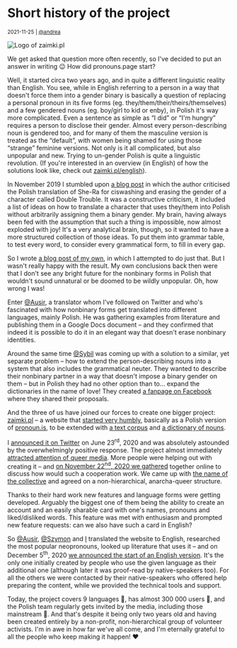 # Short history of the project

<small>2021-11-25 | [@andrea](/@andrea)</small>

![Logo of zaimki.pl](/img-local/blog/zaimki.png)

We get asked that question more often recently, so I've decided to put an answer in writing 😉
How did pronouns.page start?

Well, it started circa two years ago, and in quite a different linguistic reality than English.
You see, while in English referring to a person in a way that doesn't force them into a gender binary
is basically a question of replacing a personal pronoun in its five forms (eg. they/them/their/theirs/themselves)
and a few gendered nouns (eg. boy/girl to kid or enby), in Polish it's way more complicated.
Even a sentence as simple as “I did” or “I'm hungry” requires a person to disclose their gender.
Almost every person-describing noun is gendered too, and for many of them the masculine version is treated as the “default”,
with women being shamed for using those “strange” feminine versions.
Not only is it all complicated, but also unpopular and new. Trying to un-gender Polish is quite a linguistic revolution.
(If you're interested in an overview (in English) of how the solutions look like, check out [zaimki.pl/english](https://zaimki.pl/english)).

In November 2019 I stumbled upon [a blog post](https://www.przemyslenia-maniaka.pl/2019/11/maniak-marudzi-27-niebinarne-tumaczenia.html)
in which the author criticised the Polish translation of She-Ra for ciswashing and erasing the gender of a character called Double Trouble.
It was a constructive criticism, it included a list of ideas on how to translate a character that uses they/them into Polish
without arbitrarily assigning them a binary gender. My brain, having always been fed with the assumption that such a thing is impossible,
now almost exploded with joy! It's a very analytical brain, though, so it wanted to have a more structured collection
of those ideas. To put them into grammar table, to test every word, to consider every grammatical form, to fill in every gap.

So I wrote [a blog post of my own](https://avris.it/blog/genderneutralizacja-polszczyzny), in which I attempted to do just that.
But I wasn't really happy with the result. My own conclusions back then were that I don't see any bright future
for the nonbinary forms in Polish that wouldn't sound unnatural or be doomed to be wildly unpopular. Oh, how wrong I was!

Enter [@Ausir](/@Ausir), a translator whom I've followed on Twitter and who's fascinated with how nonbinary forms get translated
into different languages, mainly Polish. He was gathering examples from literature and publishing them in a Google Docs document
– and they confirmed that indeed it is possible  to do it in an elegant way that doesn't erase nonbinary identities.

Around the same time [@Sybil](/@Sybil) was coming up with a solution to a similar, yet separate problem
– how to extend the person-describing nouns into a system that also includes the grammatical neuter.
They wanted to describe their nonbinary partner in a way that doesn't impose a binary gender on them
– but in Polish they had no other option than to… expand the dictionaries in the name of love!
They created [a fanpage on Facebook](https://www.facebook.com/neutratywy) where they shared their proposals.

And the three of us have joined our forces to create one bigger project: [zaimki.pl](https://zaimki.pl)
– a website that [started very humbly](https://web.archive.org/web/20200725174439/https://zaimki.pl/),
basically as a Polish version of [pronoun.is](https://pronoun.is/), to be extended with
[a text corpus](https://zaimki.pl/korpus) and [a dictionary of nouns](https://zaimki.pl/neutratywy).

I [announced it on Twitter](https://twitter.com/AvrisIT/status/1286400337465802752) on June 23<sup>rd</sup>, 2020
and was absolutely astounded by the overwhelmingly positive response.
The project almost immediately [attracted attention of queer media](https://queer.pl/artykul/204685/zaimkipl-strona-jezyk-polski-niebinarnosc).
More people were helping out with creating it – and [on November 22<sup>nd</sup>, 2020 we gathered](https://twitter.com/neutratywy/status/1332403345542221827)
together online to discuss how would such a cooperation work. We came up with [the name of the collective](/blog/why-the-name)
and agreed on a non-hierarchical, anarcha-queer structure.

Thanks to their hard work new features and language forms were getting developed.
Arguably the biggest one of them being the ability to create an account and an easily sharable card
with one's names, pronouns and liked/disliked words.
This feature was met with enthusiasm and prompted new feature requests: can we also have such a card in English?

So [@Ausir](/@Ausir), [@Szymon](/@Szymon) and [I](/@andrea) translated the website to English,
researched the most popular neopronouns, looked up literature that uses it –
and on December 5<sup>th</sup>, 2020 [we announced the start of an English version](https://twitter.com/PronounsPage/status/1335322304931393536).
It's the only one initially created by people who use the given language as their additional one (although later it was proof-read by native-speakers too).
For all the others we were contacted by their native-speakers who offered help preparing the content,
while we provided the technical tools and support.

Today, the project covers 9 languages 🤯, has almost 300 000 users 🤯, and the Polish team regularly gets invited by the media, including those mainstream 🤯.
And that's despite it being only two years old and having been created entirely by a non-profit, non-hierarchical group of volunteer activists.
I'm in awe in how far we've all come, and I'm eternally grateful to all the people who keep making it happen! ❤️ 
